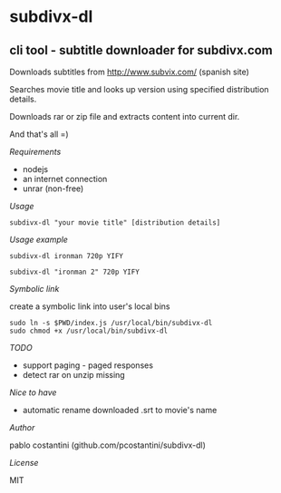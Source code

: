 subdivx-dl
==========
cli tool - subtitle downloader for subdivx.com
----------------------------------------------

Downloads subtitles from http://www.subvix.com/ (spanish site)

Searches movie title and looks up version using specified distribution details.

Downloads rar or zip file and extracts content into current dir.

And that's all =)

*Requirements*

 * nodejs
 * an internet connection
 * unrar (non-free)

*Usage*

	subdivx-dl "your movie title" [distribution details]

*Usage example*

	subdivx-dl ironman 720p YIFY

	subdivx-dl "ironman 2" 720p YIFY

*Symbolic link*

create a symbolic link into user's local bins

	sudo ln -s $PWD/index.js /usr/local/bin/subdivx-dl
	sudo chmod +x /usr/local/bin/subdivx-dl

*TODO*

 * support paging - paged responses
 * detect rar on unzip missing

*Nice to have*

 * automatic rename downloaded .srt to movie's name

*Author*

pablo costantini (github.com/pcostantini/subdivx-dl)

*License*

MIT

